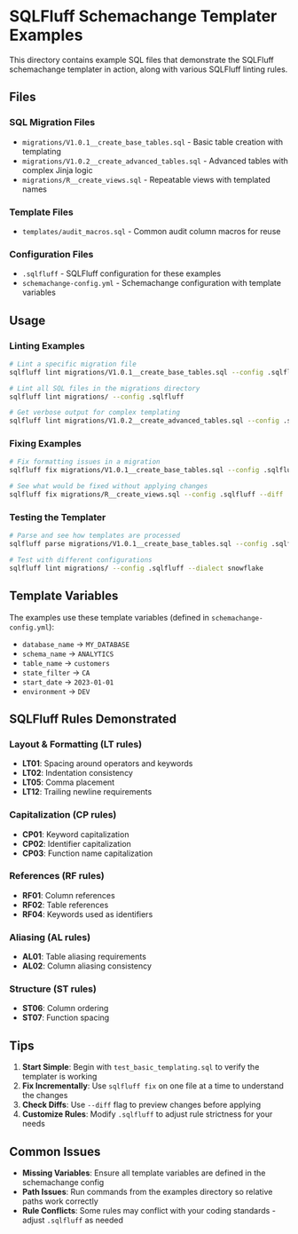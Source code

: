 # SQLFluff Schemachange Templater Examples

This directory contains example SQL files that demonstrate the SQLFluff schemachange templater in action, along with various SQLFluff linting rules.

## Files

### SQL Migration Files
- `migrations/V1.0.1__create_base_tables.sql` - Basic table creation with templating
- `migrations/V1.0.2__create_advanced_tables.sql` - Advanced tables with complex Jinja logic
- `migrations/R__create_views.sql` - Repeatable views with templated names

### Template Files
- `templates/audit_macros.sql` - Common audit column macros for reuse

### Configuration Files
- `.sqlfluff` - SQLFluff configuration for these examples
- `schemachange-config.yml` - Schemachange configuration with template variables

## Usage

### Linting Examples
```bash
# Lint a specific migration file
sqlfluff lint migrations/V1.0.1__create_base_tables.sql --config .sqlfluff

# Lint all SQL files in the migrations directory
sqlfluff lint migrations/ --config .sqlfluff

# Get verbose output for complex templating
sqlfluff lint migrations/V1.0.2__create_advanced_tables.sql --config .sqlfluff -v
```

### Fixing Examples
```bash
# Fix formatting issues in a migration
sqlfluff fix migrations/V1.0.1__create_base_tables.sql --config .sqlfluff

# See what would be fixed without applying changes
sqlfluff fix migrations/R__create_views.sql --config .sqlfluff --diff
```

### Testing the Templater
```bash
# Parse and see how templates are processed
sqlfluff parse migrations/V1.0.1__create_base_tables.sql --config .sqlfluff

# Test with different configurations
sqlfluff lint migrations/ --config .sqlfluff --dialect snowflake
```

## Template Variables

The examples use these template variables (defined in `schemachange-config.yml`):

- `database_name` → `MY_DATABASE`
- `schema_name` → `ANALYTICS`
- `table_name` → `customers`
- `state_filter` → `CA`
- `start_date` → `2023-01-01`
- `environment` → `DEV`

## SQLFluff Rules Demonstrated

### Layout & Formatting (LT rules)
- **LT01**: Spacing around operators and keywords
- **LT02**: Indentation consistency
- **LT05**: Comma placement
- **LT12**: Trailing newline requirements

### Capitalization (CP rules)
- **CP01**: Keyword capitalization
- **CP02**: Identifier capitalization
- **CP03**: Function name capitalization

### References (RF rules)
- **RF01**: Column references
- **RF02**: Table references
- **RF04**: Keywords used as identifiers

### Aliasing (AL rules)
- **AL01**: Table aliasing requirements
- **AL02**: Column aliasing consistency

### Structure (ST rules)
- **ST06**: Column ordering
- **ST07**: Function spacing

## Tips

1. **Start Simple**: Begin with `test_basic_templating.sql` to verify the templater is working
2. **Fix Incrementally**: Use `sqlfluff fix` on one file at a time to understand the changes
3. **Check Diffs**: Use `--diff` flag to preview changes before applying
4. **Customize Rules**: Modify `.sqlfluff` to adjust rule strictness for your needs

## Common Issues

- **Missing Variables**: Ensure all template variables are defined in the schemachange config
- **Path Issues**: Run commands from the examples directory so relative paths work correctly
- **Rule Conflicts**: Some rules may conflict with your coding standards - adjust `.sqlfluff` as needed
